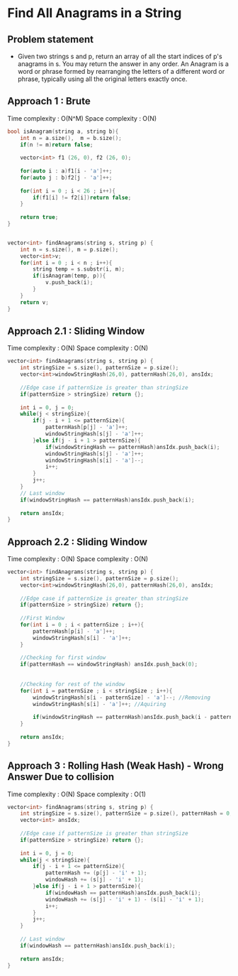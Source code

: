 # Find All Anagrams in a String

## Problem statement

- Given two strings s and p, return an array of all the start indices of p's anagrams in s. You may return the answer in any order. An Anagram is a word or phrase formed by rearranging the letters of a different word or phrase, typically using all the original letters exactly once.

## Approach 1 : Brute

Time complexity : O(N^M) 
Space complexity : O(N)

```cpp
bool isAnagram(string a, string b){
    int n = a.size(),  m = b.size();
    if(n != m)return false;
    
    vector<int> f1 (26, 0), f2 (26, 0);
    
    for(auto i : a)f1[i - 'a']++;
    for(auto j : b)f2[j - 'a']++;
    
    for(int i = 0 ; i < 26 ; i++){
        if(f1[i] != f2[i])return false;
    }
    
    return true;
}


vector<int> findAnagrams(string s, string p) {
    int n = s.size(), m = p.size();
    vector<int>v;
    for(int i = 0 ; i < n ; i++){
        string temp = s.substr(i, m);
        if(isAnagram(temp, p)){
            v.push_back(i);
        }
    }
    return v;
}
```

## Approach 2.1 : Sliding Window

Time complexity : O(N) 
Space complexity : O(N)

```cpp
vector<int> findAnagrams(string s, string p) {
    int stringSize = s.size(), patternSize = p.size();
    vector<int>windowStringHash(26,0), patternHash(26,0), ansIdx;
    
    //Edge case if patternSize is greater than stringSize
    if(patternSize > stringSize) return {};
    
    int i = 0, j = 0;
    while(j < stringSize){
        if(j - i + 1 <= patternSize){
            patternHash[p[j] - 'a']++;
            windowStringHash[s[j] - 'a']++;
        }else if(j - i + 1 > patternSize){
            if(windowStringHash == patternHash)ansIdx.push_back(i);
            windowStringHash[s[j] - 'a']++; 
            windowStringHash[s[i] - 'a']--; 
            i++;
        }
        j++;
    }
    // Last window
    if(windowStringHash == patternHash)ansIdx.push_back(i);
    
    return ansIdx;
}
```

## Approach 2.2 : Sliding Window

Time complexity : O(N) 
Space complexity : O(N)

```cpp
vector<int> findAnagrams(string s, string p) {
    int stringSize = s.size(), patternSize = p.size();
    vector<int>windowStringHash(26,0), patternHash(26,0), ansIdx;
    
    //Edge case if patternSize is greater than stringSize
    if(patternSize > stringSize) return {};
    
    //First Window
    for(int i = 0 ; i < patternSize ; i++){
        patternHash[p[i] - 'a']++;
        windowStringHash[s[i] - 'a']++;
    }
    
    //Checking for first window 
    if(patternHash == windowStringHash) ansIdx.push_back(0);
  
    
    //Checking for rest of the window
    for(int i = patternSize ; i < stringSize ; i++){
        windowStringHash[s[i - patternSize] - 'a']--; //Removing 
        windowStringHash[s[i] - 'a']++; //Aquiring
        
        if(windowStringHash == patternHash)ansIdx.push_back(i - patternSize + 1);
    }
    
    return ansIdx;
}
```

## Approach 3 : Rolling Hash (Weak Hash) - Wrong Answer Due to collision 

Time complexity : O(N) 
Space complexity : O(1)

```cpp
vector<int> findAnagrams(string s, string p) {
    int stringSize = s.size(), patternSize = p.size(), patternHash = 0, windowHash = 0;
    vector<int> ansIdx;
    
    //Edge case if patternSize is greater than stringSize
    if(patternSize > stringSize) return {};
    
    int i = 0, j = 0;
    while(j < stringSize){
        if(j - i + 1 <= patternSize){
            patternHash += (p[j] - 'i' + 1); 
            windowHash += (s[j] - 'i' + 1); 
        }else if(j - i + 1 > patternSize){
            if(windowHash == patternHash)ansIdx.push_back(i);
            windowHash += (s[j] - 'i' + 1) - (s[i] - 'i' + 1);
            i++;
        }
        j++;
    }
    
    // Last window
    if(windowHash == patternHash)ansIdx.push_back(i);
    
    return ansIdx;
}
```